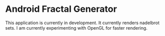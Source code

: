 # Android Fractal Generator

This application is currently in development. It currently renders nadelbrot sets. I am currently experimenting with OpenGL for faster rendering.
